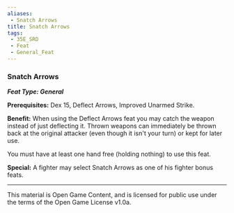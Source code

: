 ```yaml
---
aliases:
 - Snatch Arrows
title: Snatch Arrows
tags: 
 - 35E_SRD
 - Feat
 - General_Feat
---
```

### Snatch Arrows 
***Feat Type: General***

**Prerequisites:** Dex 15, Deflect Arrows, Improved Unarmed Strike.

**Benefit:** When using the Deflect Arrows feat you may catch the weapon
instead of just deflecting it. Thrown weapons can immediately be thrown
back at the original attacker (even though it isn't your turn) or kept
for later use.

You must have at least one hand free (holding nothing) to use this feat.

**Special:** A fighter may select Snatch Arrows as one of his fighter
bonus feats.



---



This material is Open Game Content, and is licensed for public use under the terms of the Open Game License v1.0a.

